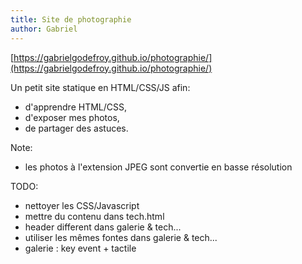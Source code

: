 ```yaml
---
title: Site de photographie
author: Gabriel
---
```


[https://gabrielgodefroy.github.io/photographie/](https://gabrielgodefroy.github.io/photographie/)

Un petit site statique en HTML/CSS/JS afin:

 * d'apprendre HTML/CSS,
 * d'exposer mes photos,
 * de partager des astuces.

Note:

 * les photos à l'extension JPEG sont convertie en basse résolution

TODO:

 * nettoyer les CSS/Javascript
 * mettre du contenu dans tech.html
 * header different dans galerie & tech...
 * utiliser les mêmes fontes dans  galerie & tech...
 * galerie : key event + tactile
